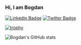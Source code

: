 ### Hi, I am Bogdan


[![Linkedin Badge](https://img.shields.io/badge/-LinkedIn-blue?style=flat-square&logo=Linkedin&logoColor=white)](https://www.linkedin.com/in/bogdan-ivanyuk-skulskiy-982739163/)
[![Twitter Badge](https://img.shields.io/badge/-Twitter-blue?style=flat-square&logo=Twitter&logoColor=white)](https://twitter.com/bogdan_ivanyuk)


[![trophy](https://github-profile-trophy.vercel.app/?username=KyloRen1&column=8&theme=nord)](https://github.com/KyloRen1)

![Bogdan's GitHub stats](https://github-readme-stats.vercel.app/api?username=KyloRen1&show_icons=true&theme=dark)

